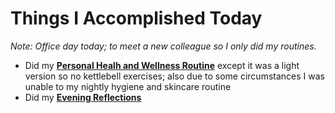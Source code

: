 # Things I Accomplished Today

_Note: Office day today; to meet a new colleague so I only did my routines._

- Did my **[Personal Healh and Wellness Routine](../../routines/2024/personal-health-and-wellness-routine/personal-health-and-wellness-routine-2024-week-16)** except it was a light version so no kettlebell exercises; also due to some circumstances I was unable to my nightly hygiene and skincare routine
- Did my **[Evening Reflections](../../routines/evening-reflections.md)**
